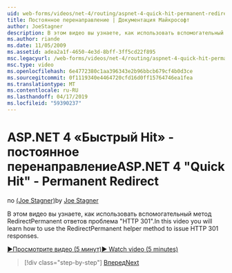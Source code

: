 ```yaml
---
uid: web-forms/videos/net-4/routing/aspnet-4-quick-hit-permanent-redirect
title: Постоянное перенаправление | Документация Майкрософт
author: JoeStagner
description: В этом видео вы узнаете, как использовать вспомогательный метод RedirectPermanent ответов проблема "HTTP 301".
ms.author: riande
ms.date: 11/05/2009
ms.assetid: adea2a1f-4650-4e3d-8bff-3ff5cd22f895
msc.legacyurl: /web-forms/videos/net-4/routing/aspnet-4-quick-hit-permanent-redirect
msc.type: video
ms.openlocfilehash: 6e4772380c1aa396343e2b96bbcb679cf4b0d3ce
ms.sourcegitcommit: 0f1119340e4464720cfd16d0ff15764746ea1fea
ms.translationtype: MT
ms.contentlocale: ru-RU
ms.lasthandoff: 04/17/2019
ms.locfileid: "59390237"
---
```

# <a name="aspnet-4-quick-hit---permanent-redirect"></a><span data-ttu-id="89428-103">ASP.NET 4 «Быстрый Hit» - постоянное перенаправление</span><span class="sxs-lookup"><span data-stu-id="89428-103">ASP.NET 4 "Quick Hit" - Permanent Redirect</span></span>

<span data-ttu-id="89428-104">по [(Joe Stagner)](https://github.com/JoeStagner)</span><span class="sxs-lookup"><span data-stu-id="89428-104">by [Joe Stagner](https://github.com/JoeStagner)</span></span>

<span data-ttu-id="89428-105">В этом видео вы узнаете, как использовать вспомогательный метод RedirectPermanent ответов проблема "HTTP 301".</span><span class="sxs-lookup"><span data-stu-id="89428-105">In this video you will learn how to use the RedirectPermanent helper method to issue HTTP 301 responses.</span></span> 

[<span data-ttu-id="89428-106">&#9654;Просмотрите видео (5 минут)</span><span class="sxs-lookup"><span data-stu-id="89428-106">&#9654; Watch video (5 minutes)</span></span>](https://channel9.msdn.com/Blogs/ASP-NET-Site-Videos/aspnet-4-quick-hit-permanent-redirect)

> [!div class="step-by-step"]
> [<span data-ttu-id="89428-107">Вперед</span><span class="sxs-lookup"><span data-stu-id="89428-107">Next</span></span>](aspnet-4-quick-hit-imperative-webforms-routing.md)
